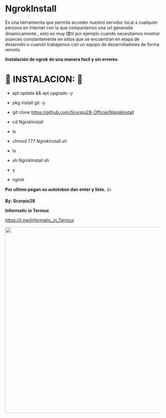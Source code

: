 # NgrokInstall

Es una herramienta que permite acceder nuestro servidor local a cualquier persona en internet con la que compartamos una url generada dinamicamente , esto es muy 煤til por ejemplo cuando necesitamos mostrar avances constantemente en sitios que se encuentran en etapa de desarrollo o cuando trabajamos con un equipo de desarrolladores de forma remota.

__Instalación de ngrok de una manera facil y sin errores.__

# 🦂 INSTALACION: 🦂

* apt update && apt upgrade -y

* pkg install git -y

* git clone https://github.com/Scorpio28-Official/NgrokInstall

* cd NgrokInstall

* ls

* chmod 777 NgrokInstall.sh

* ls

* sh NgrokInstall.sh

* y

* ngrok

__Por ultimo pegan su autotoken dan enter y listo.__ 👍

__By: Scorpio28__

__Informatic in Termux__

https://t.me/Informatic_in_Termux

<p align="center">
	<img src="https://i.imgur.com/yk5huYn.jpg" width="600px">
</p>
